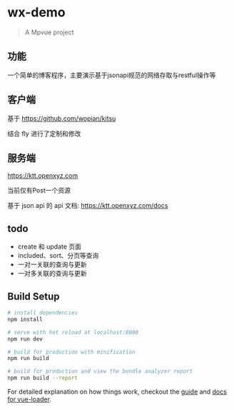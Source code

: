 # wx-demo

> A Mpvue project


## 功能
一个简单的博客程序，主要演示基于jsonapi规范的网络存取与restful操作等

## 客户端
基于 https://github.com/wopian/kitsu 

结合 fly 进行了定制和修改

## 服务端
https://ktt.openxyz.com

当前仅有Post一个资源

基于 json api 的 api 文档: https://ktt.openxyz.com/docs

## todo
* create 和 update 页面 
* included、sort、分页等查询
* 一对一关联的查询与更新
* 一对多关联的查询与更新

## Build Setup

``` bash
# install dependencies
npm install

# serve with hot reload at localhost:8080
npm run dev

# build for production with minification
npm run build

# build for production and view the bundle analyzer report
npm run build --report
```

For detailed explanation on how things work, checkout the [guide](http://vuejs-templates.github.io/webpack/) and [docs for vue-loader](http://vuejs.github.io/vue-loader).
